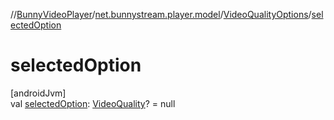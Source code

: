 //[BunnyVideoPlayer](../../../index.md)/[net.bunnystream.player.model](../index.md)/[VideoQualityOptions](index.md)/[selectedOption](selected-option.md)

# selectedOption

[androidJvm]\
val [selectedOption](selected-option.md): [VideoQuality](../-video-quality/index.md)? = null
